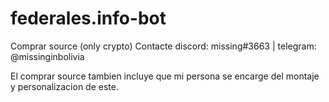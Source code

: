 # federales.info-bot
Comprar source (only crypto)
Contacte discord: missing#3663 | telegram: @missinginbolivia

El comprar source tambien incluye que mi persona se encarge del montaje y
personalizacion de este.

